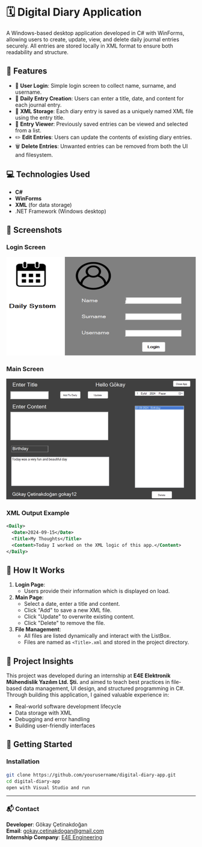 
# 🗓️ Digital Diary Application

A Windows-based desktop application developed in C# with WinForms, allowing users to create, update, view, and delete daily journal entries securely. All entries are stored locally in XML format to ensure both readability and structure.

## 📌 Features

- 🔐 **User Login**: Simple login screen to collect name, surname, and username.
- 📝 **Daily Entry Creation**: Users can enter a title, date, and content for each journal entry.
- 📂 **XML Storage**: Each diary entry is saved as a uniquely named XML file using the entry title.
- 📃 **Entry Viewer**: Previously saved entries can be viewed and selected from a list.
- ✏️ **Edit Entries**: Users can update the contents of existing diary entries.
- 🗑️ **Delete Entries**: Unwanted entries can be removed from both the UI and filesystem.

## 💻 Technologies Used

- **C#**
- **WinForms**
- **XML** (for data storage)
- .NET Framework (Windows desktop)

## 📸 Screenshots

### Login Screen
![Login](images/login.png)

### Main Screen
![Main](images/mainmenu.png)

### XML Output Example
```xml
<Daily>
  <Date>2024-09-15</Date>
  <Title>My Thoughts</Title>
  <Content>Today I worked on the XML logic of this app.</Content>
</Daily>
```

## 🔧 How It Works

1. **Login Page**:
   - Users provide their information which is displayed on load.
2. **Main Page**:
   - Select a date, enter a title and content.
   - Click "Add" to save a new XML file.
   - Click "Update" to overwrite existing content.
   - Click "Delete" to remove the file.
3. **File Management**:
   - All files are listed dynamically and interact with the ListBox.
   - Files are named as `<Title>.xml` and stored in the project directory.

## 🧠 Project Insights

This project was developed during an internship at **E4E Elektronik Mühendislik Yazılım Ltd. Şti.** and aimed to teach best practices in file-based data management, UI design, and structured programming in C#. Through building this application, I gained valuable experience in:
- Real-world software development lifecycle
- Data storage with XML
- Debugging and error handling
- Building user-friendly interfaces

## 🏁 Getting Started

### Installation

```bash
git clone https://github.com/yourusername/digital-diary-app.git
cd digital-diary-app
open with Visual Studio and run
```

---

### 📬 Contact

**Developer**: Gökay Çetinakdoğan  
**Email**: gokay.cetinakdogan@gmail.com  
**Internship Company**: [E4E Engineering](https://www.e4e.com.tr)

